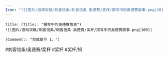 ```yaml
---
Icon: "![[图片/游戏攻略/刺客信条/刺客信条 奥德赛/奖杯/撰写中的奥德赛故事.png|30]]"
---
```

```ad-common-bronze-trophy
title: (Title:: "撰写中的奥德赛故事")
![[图片/游戏攻略/刺客信条/刺客信条 奥德赛/奖杯/撰写中的奥德赛故事.png|100]]

(Comment:: "完成章节 1。")
```

#刺客信条/奥德赛/奖杯 #奖杯 #奖杯/铜
